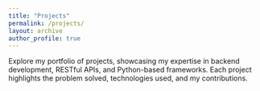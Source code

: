 ```yaml
---
title: "Projects"
permalink: /projects/
layout: archive
author_profile: true
---
```


Explore my portfolio of projects, showcasing my expertise in backend development, RESTful APIs, and Python-based frameworks. Each project highlights the problem solved, technologies used, and my contributions.

